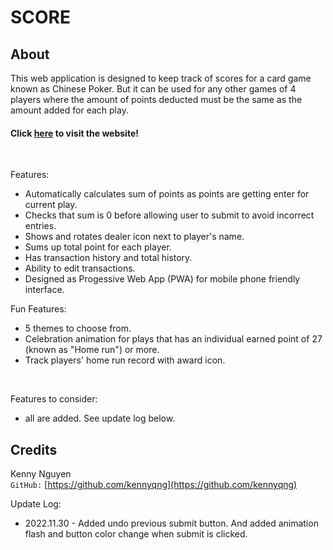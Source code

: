 # SCORE

## About
This web application is designed to keep track of scores for a card game known as Chinese Poker. But it can be used for any other games of 4 players where the amount of points deducted must be the same as the amount added for each play.
<br>

#### Click **[here](https://kennyqng.github.io/score)** to visit the website!

<br>

Features:
* Automatically calculates sum of points as points are getting enter for current play.
* Checks that sum is 0 before allowing user to submit to avoid incorrect entries.
* Shows and rotates dealer icon next to player's name.
* Sums up total point for each player.
* Has transaction history and total history.
* Ability to edit transactions.
* Designed as Progessive Web App (PWA) for mobile phone friendly interface.

Fun Features:
* 5 themes to choose from.
* Celebration animation for plays that has an individual earned point of 27 (known as "Home run") or more.
* Track players' home run record with award icon.

<br/>

Features to consider:
* all are added. See update log below.

## Credits
Kenny Nguyen <br/>
`GitHub:`  [https://github.com/kennyqng](https://github.com/kennyqng)


Update Log:
* 2022.11.30 - Added undo previous submit button. And added animation flash and button color change when submit is clicked.
